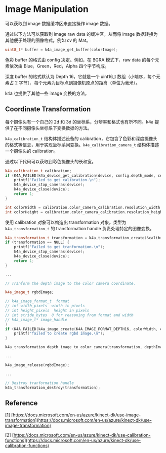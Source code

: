 # Image Manipulation

可以获取到 image 数据缓冲区来直接操作 image 数据。

通过以下方法可以获取到 image raw data 的缓冲区，从而将 image 数据转换为其他便于处理的图像格式，例如 cv 的 Mat。

```cpp
uint8_t* buffer = k4a_image_get_buffer(colorImage);
```

色彩 buffer 的格式由 config 决定。例如，在 BGRA 模式下，raw data 的每个元素依次由 Blue，Green，Red，Alpha 四个字节构成。

深度 buffer 的格式默认为 Depth 16，它就是一个 uint16\_t 数组（小端序，每个元素占 2 字节），每个元素为目标点到摄像机原点的距离（单位为毫米）。

k4a 也提供了其他一些 image 变换的方法。

## Coordinate Transformation

每个摄像头有一个自己的 2d 和 3d 的坐标系，分辨率和格式也有所不同。k4a 提供了在不同摄像头坐标系下变换数据的方法。

`k4a_calibration_t` 结构体描述设备的 calibration，它包含了色彩和深度摄像头的格式等信息，用于实现坐标系间变换。`k4a_calibration_camera_t` 结构体描述一个摄像头的 calibration。

通过以下代码可以获取到彩色摄像头的长和宽。

```cpp
k4a_calibration_t calibration;
if (K4A_FAILED(k4a_device_get_calibration(device, config.depth_mode, config.color_resolution, &calibration))) {
    printf("Failed to get calibration.\n");
    k4a_device_stop_cameras(device);
    k4a_device_close(device);
    return 1;
}

int colorWidth = calibration.color_camera_calibration.resolution_width;
int colorHeight = calibration.color_camera_calibration.resolution_height;
```

使用 calibration 对象可以构造出 transformation 对象。类型为 `k4a_transformation_t` 的 transformation handle 负责处理特定的图像变换。

```cpp
k4a_transformation_t transformation = k4a_transformation_create(&calibration);
if (transformation == NULL) {
    printf("Failed to get tranformation.\n");
    k4a_device_stop_cameras(device);
    k4a_device_close(device);
    return 1;
}

...

// Tranform the depth image to the color camera coordinate.

k4a_image_t rgbdImage;

// k4a_image_format_t  format
// int width_pixels  width in pixels
// int height_pixels  height in pixels
// int stride_bytes  0 for reasoning from format and width
// k4a_image_t* image_handle 
)    
if (K4A_FAILED(k4a_image_create(K4A_IMAGE_FORMAT_DEPTH16, colorWidth, colorHeight, 0, &rgbdImage))) {
    printf("failed to create rgbd image.\n");
}

k4a_transformation_depth_image_to_color_camera(transformation, depthImage, rgbdImage);

...

k4a_image_release(rgbdImage);

...

// Destroy tranformation handle
k4a_transformation_destroy(transformation);
```

## Reference

\[1\] [https://docs.microsoft.com/en-us/azure/kinect-dk/use-image-transformation](https://docs.microsoft.com/en-us/azure/kinect-dk/use-image-transformation)

\[2\] [https://docs.microsoft.com/en-us/azure/kinect-dk/use-calibration-functions](https://docs.microsoft.com/en-us/azure/kinect-dk/use-calibration-functions)

